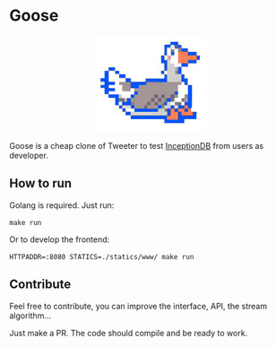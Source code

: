 # Goose

<div style="text-align: center;" align="center">
    <img src="statics/www/logo-200.jpg">
</div> 

Goose is a cheap clone of Tweeter to test [InceptionDB](https://github.com/fulldump/inceptiondb) from
users as developer.


## How to run

Golang is required. Just run:

```shell
make run
```

Or to develop the frontend:
```shell
HTTPADDR=:8080 STATICS=./statics/www/ make run
```

## Contribute

Feel free to contribute, you can improve the interface, API, the stream algorithm...

Just make a PR. The code should compile and be ready to work.

